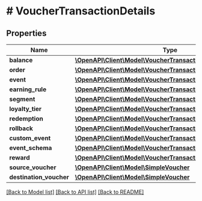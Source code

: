 # # VoucherTransactionDetails

## Properties

Name | Type | Description | Notes
------------ | ------------- | ------------- | -------------
**balance** | [**\OpenAPI\Client\Model\VoucherTransactionDetailsBalance**](VoucherTransactionDetailsBalance.md) |  | [optional]
**order** | [**\OpenAPI\Client\Model\VoucherTransactionDetailsOrder**](VoucherTransactionDetailsOrder.md) |  | [optional]
**event** | [**\OpenAPI\Client\Model\VoucherTransactionDetailsEvent**](VoucherTransactionDetailsEvent.md) |  | [optional]
**earning_rule** | [**\OpenAPI\Client\Model\VoucherTransactionDetailsEarningRule**](VoucherTransactionDetailsEarningRule.md) |  | [optional]
**segment** | [**\OpenAPI\Client\Model\VoucherTransactionDetailsSegment**](VoucherTransactionDetailsSegment.md) |  | [optional]
**loyalty_tier** | [**\OpenAPI\Client\Model\VoucherTransactionDetailsLoyaltyTier**](VoucherTransactionDetailsLoyaltyTier.md) |  | [optional]
**redemption** | [**\OpenAPI\Client\Model\VoucherTransactionDetailsRedemption**](VoucherTransactionDetailsRedemption.md) |  | [optional]
**rollback** | [**\OpenAPI\Client\Model\VoucherTransactionDetailsRollback**](VoucherTransactionDetailsRollback.md) |  | [optional]
**custom_event** | [**\OpenAPI\Client\Model\VoucherTransactionDetailsCustomEvent**](VoucherTransactionDetailsCustomEvent.md) |  | [optional]
**event_schema** | [**\OpenAPI\Client\Model\VoucherTransactionDetailsEventSchema**](VoucherTransactionDetailsEventSchema.md) |  | [optional]
**reward** | [**\OpenAPI\Client\Model\VoucherTransactionDetailsReward**](VoucherTransactionDetailsReward.md) |  | [optional]
**source_voucher** | [**\OpenAPI\Client\Model\SimpleVoucher**](SimpleVoucher.md) |  | [optional]
**destination_voucher** | [**\OpenAPI\Client\Model\SimpleVoucher**](SimpleVoucher.md) |  | [optional]

[[Back to Model list]](../../README.md#models) [[Back to API list]](../../README.md#endpoints) [[Back to README]](../../README.md)
